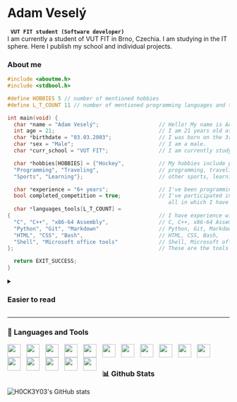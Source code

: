 # Adam Veselý
**` VUT FIT student (Software developer)`**  
I am currently a student of VUT FIT in Brno, Czechia. I am studying in the IT sphere. Here I publish my school and individual projects.
### About me
```C
#include <aboutme.h>
#include <stdbool.h>

#define HOBBIES 5 // number of mentioned hobbies
#define L_T_COUNT 11 // number of mentioned programming languages and tools I have experience in

int main(void) {
  char *name = "Adam Veselý";                   // Hello! My name is Adam Veselý.
  int age = 21;                                 // I am 21 years old as of now.
  char *birthdate = "03.03.2003";               // I was born on the 3rd of March in 2003.
  char *sex = "Male";                           // I am a male.
  char *curr_school = "VUT FIT";                // I am currently studying at VUT FIT in Brno, Czech Republic.

  char *hobbies[HOBBIES] = {"Hockey",           // My hobbies include playing Hockey,
  "Programming", "Traveling",                   // programming, traveling,
  "Sports", "Learning"};                        // other sports, learning and many more.

  char *experience = "6+ years";                // I've been programming for over 6 years now.
  bool completed_competition = true;            // I've participated in multiple programming competitions, \
                                                   all in which I have placed in the top 10% of participants.
  char *languages_tools[L_T_COUNT] =
{                                               // I have experience with a variety of programming languages and tools, such as,
  "C", "C++", "x86-64 Assembly",                // C, C++, x86-64 Assembly,
  "Python", "Git", "Markdown"                   // Python, Git, Markdown,
  "HTML", "CSS", "Bash",                        // HTML, CSS, Bash,
  "Shell", "Microsoft office tools"             // Shell, Microsoft office tools and more.
};                                              // These are the tools and programming languages I am most proficient in.

  return EXIT_SUCCESS;
}
```
<details>
<summary><h3>Easier to read</h3></summary>
  <ul>
    <li>Hello! My name is Adam Veselý.</li>
    <li>I am 21 years old as of now.</li>
    <li>I was born on the 3rd of March in 2003.</li>
    <li>I am a male.</li>
    <li>I am currently studying at VUT FIT in Brno, Czech Republic.</li>
    <li>My hobbies include playing Hockey, programming, traveling, other sports, learning and many more.</li>
    <li>I've been programming for over 6 years now.</li>
    <li>I've participated in multiple programming competitions, all in which I have placed in the top 10% of participants.</li>
    <li>I have experience with a variety of programming languages and tools, such as:</li>
      <ul>
        <li>C, C++, x86-64 Assembly,</li>
        <li>Python, Git, Markdown,</li>
        <li>HTML, CSS, Bash,</li>
        <li>Shell, Microsoft office tools and more.</li>
        <li>These are the tools and programming languages I am most proficient in.</li>
      </ul>
  </ul>
</details>

---
### 🧰 Languages and Tools
<img align="left" width="30px" style="padding-right:10px;" src="https://cdn.jsdelivr.net/gh/devicons/devicon@latest/icons/git/git-original.svg" />
<img align="left" width="30px" style="padding-right:10px;" src="https://cdn.jsdelivr.net/gh/devicons/devicon@latest/icons/github/github-original.svg" />
<img align="left" width="30px" style="padding-right:10px;" src="https://cdn.jsdelivr.net/gh/devicons/devicon@latest/icons/windows8/windows8-original.svg" />
<img align="left" width="30px" style="padding-right:10px;" src="https://cdn.jsdelivr.net/gh/devicons/devicon@latest/icons/linux/linux-original.svg" />
<img align="left" width="30px" style="padding-right:10px;" src="https://cdn.jsdelivr.net/gh/devicons/devicon@latest/icons/unix/unix-original.svg" />
<img align="left" width="30px" style="padding-right:10px;" src="https://cdn.jsdelivr.net/gh/devicons/devicon@latest/icons/vscode/vscode-original.svg" />
<img align="left" width="30px" style="padding-right:10px;" src="https://cdn.jsdelivr.net/gh/devicons/devicon@latest/icons/vim/vim-original.svg" />
<img align="left" width="30px" style="padding-right:10px;" src="https://cdn.jsdelivr.net/gh/devicons/devicon@latest/icons/c/c-original.svg" />
<img align="left" width="30px" style="padding-right:10px;" src="https://cdn.jsdelivr.net/gh/devicons/devicon@latest/icons/cplusplus/cplusplus-original.svg" />
<img align="left" width="30px" style="padding-right:10px;" src="https://cdn.jsdelivr.net/gh/devicons/devicon@latest/icons/python/python-original.svg" />
<img align="left" width="30px" style="padding-right:10px;" src="https://cdn.jsdelivr.net/gh/devicons/devicon@latest/icons/bash/bash-original.svg" />
<img align="left" width="30px" style="padding-right:10px;" src="https://cdn.jsdelivr.net/gh/devicons/devicon@latest/icons/awk/awk-original-wordmark.svg" />
<img align="left" width="30px" style="padding-right:10px;" src="https://cdn.jsdelivr.net/gh/devicons/devicon@latest/icons/markdown/markdown-original.svg" />
<img align="left" width="30px" style="padding-right:10px;" src="https://cdn.jsdelivr.net/gh/devicons/devicon@latest/icons/latex/latex-original.svg" />
<img align="left" width="30px" style="padding-right:10px;" src="https://cdn.jsdelivr.net/gh/devicons/devicon@latest/icons/html5/html5-original.svg" />
<img align="left" width="30px" style="padding-right:10px;" src="https://cdn.jsdelivr.net/gh/devicons/devicon@latest/icons/css3/css3-original.svg" />
<br>

#

### 📊 Github Stats

![H0CK3Y03's GitHub stats](https://github-readme-stats.vercel.app/api?username=H0CK3Y03&show_icons=true&theme=gruvbox)

#
          
          
